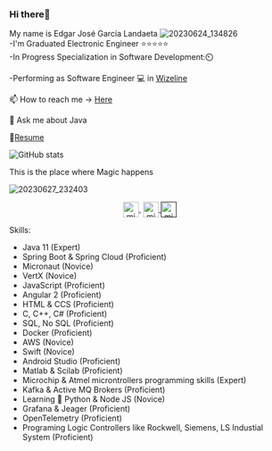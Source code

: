 ### Hi there👋

My name is Edgar José García Landaeta
![20230624_134826](https://github.com/edgar643/edgar643/assets/54609461/af15e5f3-2960-41ad-8963-c13d818e02d5) <br>
-I'm Graduated Electronic Engineer :star::star::star::star::star: <br>
-In Progress Specialization in Software Development:⏲️

-Performing as Software Engineer :computer: in [Wizeline](https://www.wizeline.com/)

📫 How to reach me -> [Here](https://bit.ly/3ZR8FrP)

💬 Ask me about Java

📘[Resume](https://github.com/edgar643/edgar643/files/10486104/CV.Edgar.Garcia.ENG.pdf)

![GitHub stats](https://github-readme-stats.vercel.app/api?username=edgar643&show_icons=true&theme=dark)

This is the place where Magic happens

![20230627_232403](https://github.com/edgar643/edgar643/assets/54609461/e0a7897d-014c-4717-944b-4146ad9cfc8e)
<br>
<p align="center">
     <a href="https://www.youtube.com/channel/UCRQmogD06nB3yxXnZEV2iIw" target="blank" style='margin-right:4px'>
    <img align="center" src="https://cdn.jsdelivr.net/npm/simple-icons@3.0.1/icons/youtube.svg" alt="midudev" height="28px" width="28px" />
  </a>
  <a href="https://instagram.com/edgar643" target="blank">
    <img align="center" src="https://cdn.jsdelivr.net/npm/simple-icons@3.0.1/icons/instagram.svg" alt="midu.dev" height="28px" width="28px" />
  </a>
  <a href="" target="blank">
    <img align="center" src="https://cdn.jsdelivr.net/npm/simple-icons@3.0.1/icons/twitter.svg" alt="midudev" height="28px" width="28px" />
  </a>
</p>

Skills:
<br>
- Java 11 (Expert)
- Spring Boot & Spring Cloud (Proficient)
- Micronaut (Novice)
- VertX (Novice)
- JavaScript (Proficient)
- Angular 2 (Proficient)
- HTML & CCS (Proficient)
- C, C++, C# (Proficient)
- SQL, No SQL (Proficient)
- Docker (Proficient)
- AWS (Novice)
- Swift (Novice) 
- Android Studio (Proficient) 
- Matlab & Scilab (Proficient) 
- Microchip & Atmel microntrollers programming skills (Expert)
- Kafka & Active MQ Brokers (Proficient)
- Learning  :snake: Python & Node JS (Novice)
- Grafana & Jeager (Proficient) 
- OpenTelemetry (Proficient)
- Programing Logic Controllers like Rockwell, Siemens, LS Industial System (Proficient)
<!--**edgar643/edgar643** is a ✨ _special_ ✨ repository because its `README.md` (this file) appears on your GitHub profile.-->
